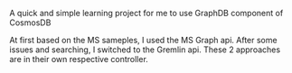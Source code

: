 A quick and simple learning project for me to use GraphDB component of CosmosDB

At first based on the MS sameples, I used the MS Graph api. After some issues and searching, I switched to the Gremlin api. These 2 approaches are in their own respective controller.
